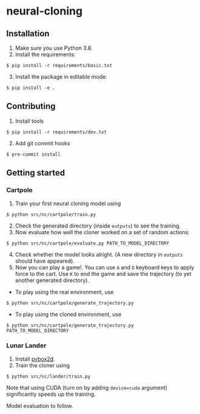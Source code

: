 # neural-cloning


## Installation
1. Make sure you use Python 3.8.
2. Install the requirements:
```
$ pip install -r requirements/basic.txt
```
3. Install the package in editable mode:
```
$ pip install -e .
```

## Contributing
1. Install tools
```
$ pip install -r requirements/dev.txt
```
2. Add git commit hooks
```
$ pre-commit install
```

## Getting started

### Cartpole
1. Train your first neural cloning model using
```
$ python src/nc/cartpole/train.py
```
2. Check the generated directory (inside `outputs`) to see the training.
3. Now evaluate how well the cloner worked on a set of random actions:
```
$ python src/nc/cartpole/evaluate.py PATH_TO_MODEL_DIRECTORY
```
4. Check whether the model looks alright. (A new directory in `outputs` should have appeared).
5. Now you can play a game!.
You can use `A` and `D` keyboard keys to apply force to the cart. Use `K` to end the game and save the trajectory (to yet another generated directory).
- To play using the real environment, use
```
$ python src/nc/cartpole/generate_trajectory.py
```
- To play using the cloned environment, use
```
$ python src/nc/cartpole/generate_trajectory.py PATH_TO_MODEL_DIRECTORY
```

### Lunar Lander
1. Install [pybox2d](https://github.com/pybox2d/pybox2d).
2. Train the cloner using
```
$ python src/nc/lander/train.py
```
Note that using CUDA (turn on by adding `device=cuda` argument) significantly speeds up the training.

Model evaluation to follow.

